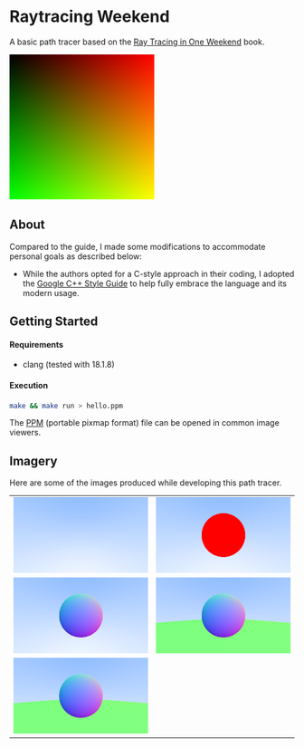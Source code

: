 # Raytracing Weekend
A basic path tracer based on the [Ray Tracing in One Weekend](https://raytracing.github.io/) book.

![Initial image](./images/00_hello.png)


## About

Compared to the guide, I made some modifications to accommodate personal goals as described below:

- While the authors opted for a C-style approach in their coding, I adopted the [Google C++ Style Guide](https://google.github.io/styleguide/cppguide.html) to help fully embrace the language and its modern usage.


## Getting Started

#### Requirements

- clang (tested with 18.1.8)

#### Execution

```bash
make && make run > hello.ppm
```

The [PPM](https://en.wikipedia.org/wiki/Netpbm) (portable pixmap format) file can be opened in common image viewers.

## Imagery

Here are some of the images produced while developing this path tracer.


|  |  |
|--|--|
![First rays](./images/01_first_rays.png) | ![Hit sphere](./images/02_hit_sphere.png)
![Sphere normals](./images/03_sphere_normals.png) | ![Two spheres](./images/04_two_spheres.png)
![Anti-aliasing](./images/05_antialiasing.png) |
